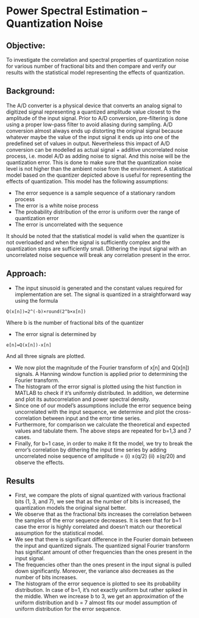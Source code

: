 # Power Spectral Estimation – Quantization Noise

## Objective: 
To investigate the correlation and spectral properties of quantization noise for various number of fractional bits and then compare and verify our results with the statistical model representing the effects of quantization.
## Background:
The A/D converter is a physical device that converts an analog signal to digitized signal representing a quantized amplitude value closest to the amplitude of the input signal. Prior to A/D conversion, pre-filtering is done using a proper low-pass filter to avoid aliasing during sampling. A/D conversion almost always ends up distorting the original signal because whatever maybe the value of the input signal it ends up into one of the predefined set of values in output. 
Nevertheless this impact of A/D conversion can be modelled as actual signal + additive uncorrelated noise process, i.e. model A/D as adding noise to signal. And this noise will be the quantization error. This is done to make sure that the quantization noise level is not higher than the ambient noise from the environment. A statistical model based on the quantizer depicted above is useful for representing the effects of quantization. This model has the following assumptions:
* The error sequence is a sample sequence of a stationary random process
* The error is a white noise process
* The probability distribution of the error is uniform over the range of quantization error
* The error is uncorrelated with the sequence

It should be noted that the statistical model is valid when the quantizer is not overloaded and when the signal is sufficiently complex and the quantization steps are sufficiently small. Dithering the input signal with an uncorrelated noise sequence will break any correlation present in the error. 
## Approach:
* The input sinusoid is generated and the constant values required for implementation are set. The signal is quantized in a straightforward way using the formula
```
Q(x[n])=2^(-b)×round(2^b×x[n])
```
Where b is the number of fractional bits of the quantizer
* The error signal is determined by
```
e[n]=Q(x[n])-x[n]
```
And all three signals are plotted. 
* We now plot the magnitude of the Fourier transform of x[n]  and Q(x[n]) signals. A Hanning window function is applied prior to determining the Fourier transform.
* The histogram of the error signal is plotted using the hist function in MATLAB to check if it’s uniformly distributed. In addition, we determine and plot its autocorrelation and power spectral density.
*	Since one of our model’s assumptions include the error sequence being uncorrelated with the input sequence, we determine and plot the cross-correlation between input and the error time series.
*	Furthermore, for comparison we calculate the theoretical and expected values and tabulate them. The above steps are repeated for b=1,3 and 7 cases.
*	Finally, for b=1 case, in order to make it fit the model, we try to break the error’s correlation by dithering the input time series by adding uncorrelated noise sequence of amplitude = (i) ±(q/2) (ii) ±(q/20) and observe the effects.

## Results
* First, we compare the plots of signal quantized with various fractional bits (1, 3, and 7), we see that as the number of bits is increased, the quantization models the original signal better.
* We observe that as the fractional bits increases the correlation between the samples of the error sequence decreases. It is seen that for b=1 case the error is highly correlated and doesn’t match our theoretical assumption for the statistical model.
* We see that there is significant difference in the Fourier domain between the input and quantized signals. The quantized signal Fourier transform has significant amount of other frequencies than the ones present in the input signal.
* The frequencies other than the ones present in the input signal is pulled down significantly. Moreover, the variance also decreases as the number of bits increases.
* The histogram of the error sequence is plotted to see its probability distribution. In case of b=1, it’s not exactly uniform but rather spiked in the middle. When we increase b to 3, we get an approximation of the uniform distribution and b = 7 almost fits our model assumption of uniform distribution for the error sequence.
